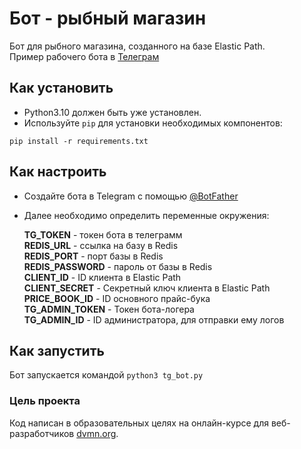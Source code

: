 # Бот - рыбный магазин

Бот для рыбного магазина, созданного на базе Elastic Path.\
Пример рабочего бота в [Телеграм](https://t.me/DVMNFishBot)

## Как установить

- Python3.10 должен быть уже установлен.
- Используйте `pip` для установки необходимых компонентов:

```
pip install -r requirements.txt
```

## Как настроить

- Создайте бота в Telegram с помощью [@BotFather](https://t.me/BotFather)

- Далее необходимо определить переменные окружения:

  **TG_TOKEN** - токен бота в телеграмм\
  **REDIS_URL** - ссылка на базу в Redis\
  **REDIS_PORT** - порт базы в Redis\
  **REDIS_PASSWORD** - пароль от базы в Redis\
  **CLIENT_ID** - ID клиента в Elastic Path\
  **CLIENT_SECRET** - Секретный ключ клиента в Elastic Path\
  **PRICE_BOOK_ID** - ID основного прайс-бука\
  **TG_ADMIN_TOKEN** - Токен бота-логера\
  **TG_ADMIN_ID** - ID администратора, для отправки ему логов

## Как запустить

Бот запускается командой `python3 tg_bot.py`

### Цель проекта

Код написан в образовательных целях на онлайн-курсе для веб-разработчиков [dvmn.org](https://dvmn.org/).
